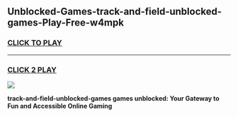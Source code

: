 
## Unblocked-Games-track-and-field-unblocked-games-Play-Free-w4mpk
<h3>
<a href="https://premium76.site?title=track-and-field-unblocked-games&ref=17A">CLICK TO PLAY</a></h3>
<hr>

<h3>
<a href="https://premium76.site?title=track-and-field-unblocked-games&ref=17A">CLICK 2 PLAY</a>
  
</h3>

<a href="https://premium76.site?title=track-and-field-unblocked-games&ref=17A"><img src="https://clearcache.store/games.png"></a>


**track-and-field-unblocked-games games unblocked: Your Gateway to Fun and Accessible Online Gaming**
